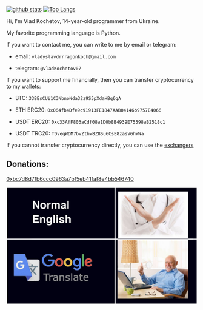[![github stats](https://github-readme-stats.vercel.app/api?username=VladKochetov007&theme=merko&hide_border=true)](https://github.com/VladKochetov007)
[![Top Langs](https://github-readme-stats.vercel.app/api/top-langs/?username=VladKochetov007&layout=compact&theme=merko&hide_border=true)](https://github.com/VladKochetov007)

Hi, I'm Vlad Kochetov, 14-year-old programmer from Ukraine. 

My favorite programming language is Python.

If you want to contact me, you can write to me by email or telegram:

  - email: `vladyslavdrrragonkoch@gmail.com`

  - telegram: `@VladKochetov07`

If you want to support me financially, then you can transfer cryptocurrency to my wallets:

  - BTC: ```33BEsCUi1C3NbnoNda32z9S5pXdaHBq6gA```

  - ETH ERC20: ```0x064fb4Dfe9c91913FE1847AAB04146b9757E4066```

  - USDT ERC20: ```0xc33AfF803aCdf08a1D0b8B4939E75598aB2518c1```

  - USDT TRC20: ```TDvegWDM7bvZthw8Z8Su6CsE8zasVGhWNa```

If you cannot transfer cryptocurrency directly, you can use the [exchangers](https://www.bestchange.com)

## Donations:

[0xbc7d8d7fb6ccc0963a7bf5eb41faf8e4bb546740](https://etherscan.io/address/0xbc7d8d7fb6ccc0963a7bf5eb41faf8e4bb546740)


![image](IMG_9078.PNG)

